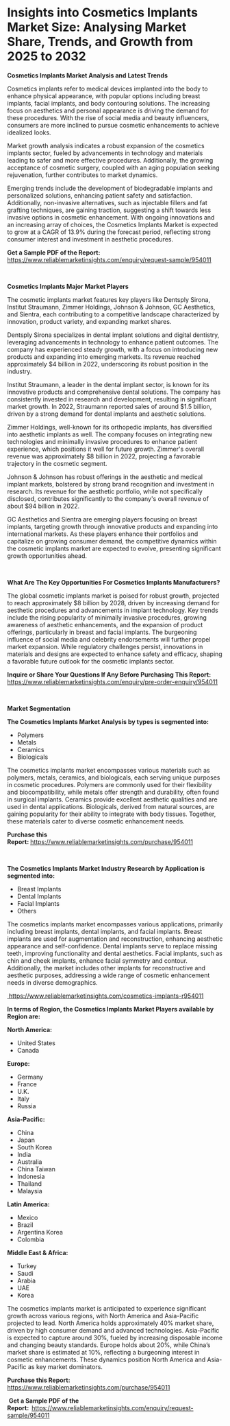 <p><h1>Insights into Cosmetics Implants Market Size: Analysing Market Share, Trends, and Growth from 2025 to 2032</h1></p><p><strong>Cosmetics Implants Market Analysis and Latest Trends</strong></p>
<p><p>Cosmetics implants refer to medical devices implanted into the body to enhance physical appearance, with popular options including breast implants, facial implants, and body contouring solutions. The increasing focus on aesthetics and personal appearance is driving the demand for these procedures. With the rise of social media and beauty influencers, consumers are more inclined to pursue cosmetic enhancements to achieve idealized looks.</p><p>Market growth analysis indicates a robust expansion of the cosmetics implants sector, fueled by advancements in technology and materials leading to safer and more effective procedures. Additionally, the growing acceptance of cosmetic surgery, coupled with an aging population seeking rejuvenation, further contributes to market dynamics. </p><p>Emerging trends include the development of biodegradable implants and personalized solutions, enhancing patient safety and satisfaction. Additionally, non-invasive alternatives, such as injectable fillers and fat grafting techniques, are gaining traction, suggesting a shift towards less invasive options in cosmetic enhancement. With ongoing innovations and an increasing array of choices, the Cosmetics Implants Market is expected to grow at a CAGR of 13.9% during the forecast period, reflecting strong consumer interest and investment in aesthetic procedures.</p></p>
<p><strong>Get a Sample PDF of the Report:&nbsp;</strong> <a href="https://www.reliablemarketinsights.com/enquiry/request-sample/954011?utm_campaign=2133&utm_medium=2&utm_source=Github&utm_content=ia&utm_term=18042025&utm_id=cosmetics-implants">https://www.reliablemarketinsights.com/enquiry/request-sample/954011</a></p>
<p>&nbsp;</p>
<p><strong>Cosmetics Implants Major Market Players</strong></p>
<p><p>The cosmetic implants market features key players like Dentsply Sirona, Institut Straumann, Zimmer Holdings, Johnson & Johnson, GC Aesthetics, and Sientra, each contributing to a competitive landscape characterized by innovation, product variety, and expanding market shares. </p><p>Dentsply Sirona specializes in dental implant solutions and digital dentistry, leveraging advancements in technology to enhance patient outcomes. The company has experienced steady growth, with a focus on introducing new products and expanding into emerging markets. Its revenue reached approximately $4 billion in 2022, underscoring its robust position in the industry.</p><p>Institut Straumann, a leader in the dental implant sector, is known for its innovative products and comprehensive dental solutions. The company has consistently invested in research and development, resulting in significant market growth. In 2022, Straumann reported sales of around $1.5 billion, driven by a strong demand for dental implants and aesthetic solutions.</p><p>Zimmer Holdings, well-known for its orthopedic implants, has diversified into aesthetic implants as well. The company focuses on integrating new technologies and minimally invasive procedures to enhance patient experience, which positions it well for future growth. Zimmer's overall revenue was approximately $8 billion in 2022, projecting a favorable trajectory in the cosmetic segment.</p><p>Johnson & Johnson has robust offerings in the aesthetic and medical implant markets, bolstered by strong brand recognition and investment in research. Its revenue for the aesthetic portfolio, while not specifically disclosed, contributes significantly to the company's overall revenue of about $94 billion in 2022.</p><p>GC Aesthetics and Sientra are emerging players focusing on breast implants, targeting growth through innovative products and expanding into international markets. As these players enhance their portfolios and capitalize on growing consumer demand, the competitive dynamics within the cosmetic implants market are expected to evolve, presenting significant growth opportunities ahead.</p></p>
<p>&nbsp;</p>
<p><strong>What Are The Key Opportunities For Cosmetics Implants Manufacturers?</strong></p>
<p><p>The global cosmetic implants market is poised for robust growth, projected to reach approximately $8 billion by 2028, driven by increasing demand for aesthetic procedures and advancements in implant technology. Key trends include the rising popularity of minimally invasive procedures, growing awareness of aesthetic enhancements, and the expansion of product offerings, particularly in breast and facial implants. The burgeoning influence of social media and celebrity endorsements will further propel market expansion. While regulatory challenges persist, innovations in materials and designs are expected to enhance safety and efficacy, shaping a favorable future outlook for the cosmetic implants sector.</p></p>
<p><strong>Inquire or Share Your Questions If Any Before Purchasing This Report:</strong> <a href="https://www.reliablemarketinsights.com/enquiry/pre-order-enquiry/954011?utm_campaign=2133&utm_medium=2&utm_source=Github&utm_content=ia&utm_term=18042025&utm_id=cosmetics-implants">https://www.reliablemarketinsights.com/enquiry/pre-order-enquiry/954011</a></p>
<p>&nbsp;</p>
<p><strong>Market Segmentation</strong></p>
<p><strong>The Cosmetics Implants Market Analysis by types is segmented into:</strong></p>
<p><ul><li>Polymers</li><li>Metals</li><li>Ceramics</li><li>Biologicals</li></ul></p>
<p><p>The cosmetics implants market encompasses various materials such as polymers, metals, ceramics, and biologicals, each serving unique purposes in cosmetic procedures. Polymers are commonly used for their flexibility and biocompatibility, while metals offer strength and durability, often found in surgical implants. Ceramics provide excellent aesthetic qualities and are used in dental applications. Biologicals, derived from natural sources, are gaining popularity for their ability to integrate with body tissues. Together, these materials cater to diverse cosmetic enhancement needs.</p></p>
<p><strong>Purchase this Report:&nbsp;</strong><a href="https://www.reliablemarketinsights.com/purchase/954011?utm_campaign=2133&utm_medium=2&utm_source=Github&utm_content=ia&utm_term=18042025&utm_id=cosmetics-implants">https://www.reliablemarketinsights.com/purchase/954011</a></p>
<p>&nbsp;</p>
<p><strong>The Cosmetics Implants Market Industry Research by Application is segmented into:</strong></p>
<p><ul><li>Breast Implants</li><li>Dental Implants</li><li>Facial Implants</li><li>Others</li></ul></p>
<p><p>The cosmetics implants market encompasses various applications, primarily including breast implants, dental implants, and facial implants. Breast implants are used for augmentation and reconstruction, enhancing aesthetic appearance and self-confidence. Dental implants serve to replace missing teeth, improving functionality and dental aesthetics. Facial implants, such as chin and cheek implants, enhance facial symmetry and contour. Additionally, the market includes other implants for reconstructive and aesthetic purposes, addressing a wide range of cosmetic enhancement needs in diverse demographics.</p></p>
<p><a href="https://www.reliablemarketinsights.com/cosmetics-implants-r954011?utm_campaign=2133&utm_medium=2&utm_source=Github&utm_content=ia&utm_term=18042025&utm_id=cosmetics-implants">&nbsp;https://www.reliablemarketinsights.com/cosmetics-implants-r954011</a></p>
<p><strong>In terms of Region, the Cosmetics Implants Market Players available by Region are:</strong></p>
<p>
    <p> <strong> North America: </strong>
        <ul>
            <li>United States</li>
            <li>Canada</li>
        </ul>
        </p> 
    <p> <strong> Europe: </strong>
        <ul>
            <li>Germany</li>
            <li>France</li>
            <li>U.K.</li>
            <li>Italy</li>
            <li>Russia</li>
        </ul>
        </p> 
    <p> <strong> Asia-Pacific: </strong>
        <ul>
            <li>China</li>
            <li>Japan</li>
            <li>South Korea</li>
            <li>India</li>
            <li>Australia</li>
            <li>China Taiwan</li>
            <li>Indonesia</li>
            <li>Thailand</li>
            <li>Malaysia</li>
        </ul>
        </p> 
    <p> <strong> Latin America: </strong>
        <ul>
            <li>Mexico</li>
            <li>Brazil</li>
            <li>Argentina Korea</li>
            <li>Colombia</li>
        </ul>
        </p> 
    <p> <strong> Middle East & Africa: </strong>
        <ul>
            <li>Turkey</li>
            <li>Saudi</li>
            <li>Arabia</li>
            <li>UAE</li>
            <li>Korea</li>
        </ul>
    </p>
    </p>
<p><p>The cosmetics implants market is anticipated to experience significant growth across various regions, with North America and Asia-Pacific projected to lead. North America holds approximately 40% market share, driven by high consumer demand and advanced technologies. Asia-Pacific is expected to capture around 30%, fueled by increasing disposable income and changing beauty standards. Europe holds about 20%, while China’s market share is estimated at 10%, reflecting a burgeoning interest in cosmetic enhancements. These dynamics position North America and Asia-Pacific as key market dominators.</p></p>
<p><strong>Purchase this Report: </strong><a href="https://www.reliablemarketinsights.com/purchase/954011?utm_campaign=2133&utm_medium=2&utm_source=Github&utm_content=ia&utm_term=18042025&utm_id=cosmetics-implants">https://www.reliablemarketinsights.com/purchase/954011</a></p>
<p>&nbsp;<strong>Get a Sample PDF of the Report:&nbsp;&nbsp;</strong><a href="https://www.reliablemarketinsights.com/enquiry/request-sample/954011?utm_campaign=2133&utm_medium=2&utm_source=Github&utm_content=ia&utm_term=18042025&utm_id=cosmetics-implants">https://www.reliablemarketinsights.com/enquiry/request-sample/954011</a></p>
<p><strong></strong></p>
<p><p></p><p></p><p></p></p>